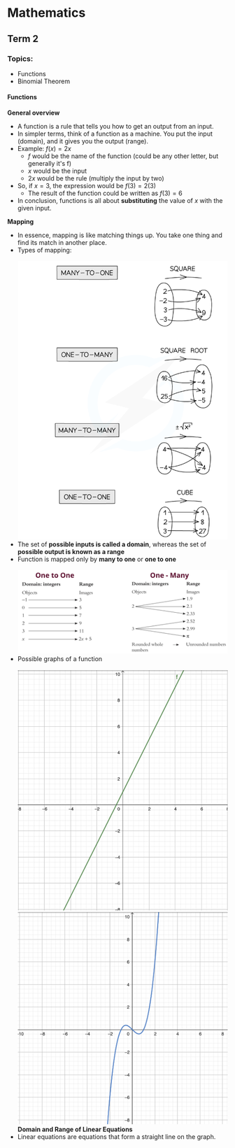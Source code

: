 <script>
MathJax = {
  tex: {
    inlineMath: [['$', '$'], ['\\(', '\\)']],
    displayMath: [ ['\[', '\]'] ]
  }
};
</script>
<script id="MathJax-script" async
  src="https://cdn.jsdelivr.net/npm/mathjax@3/es5/tex-chtml.js">
</script>

<h1>Mathematics</h1>

## Term 2

### Topics:
- Functions
- Binomial Theorem

#### Functions
**General overview**
- A function is a rule that tells you how to get an output from an input.
- In simpler terms, think of a function as a machine. You put the input (domain), and it gives you the output (range).
- Example: $f(x)=2x$
    - $f$ would be the name of the function (could be any other letter, but generally it's f)
    - $x$ would be the input
    - $2x$ would be the rule (multiply the input by two)
- So, if $x=3$, the expression would be $f(3)=2(3)$
    - The result of the function could be written as $f(3)=6$
- In conclusion, functions is all about **substituting** the value of $x$ with the given input.

**Mapping**
- In essence, mapping is like matching things up. You take one thing and find its match in another place.
- Types of mapping:
\
\
  ![Types of mapping](/images/mathematics/types%20of%20mapping.png)
- The set of **possible inputs is called a domain**, whereas the set of **possible output is known as a range**
- Function is mapped only by **many to one** or **one to one**
\
\
![Function mapping](/images/mathematics/function%20mapping.png)
- Possible graphs of a function
\
\
![Function graph](/images/mathematics/function%20graph1.png)
![Also a function graph](/images/mathematics/function%20graph2.png)
**Domain and Range of Linear Equations**
- Linear equations are equations that form a straight line on the graph.

